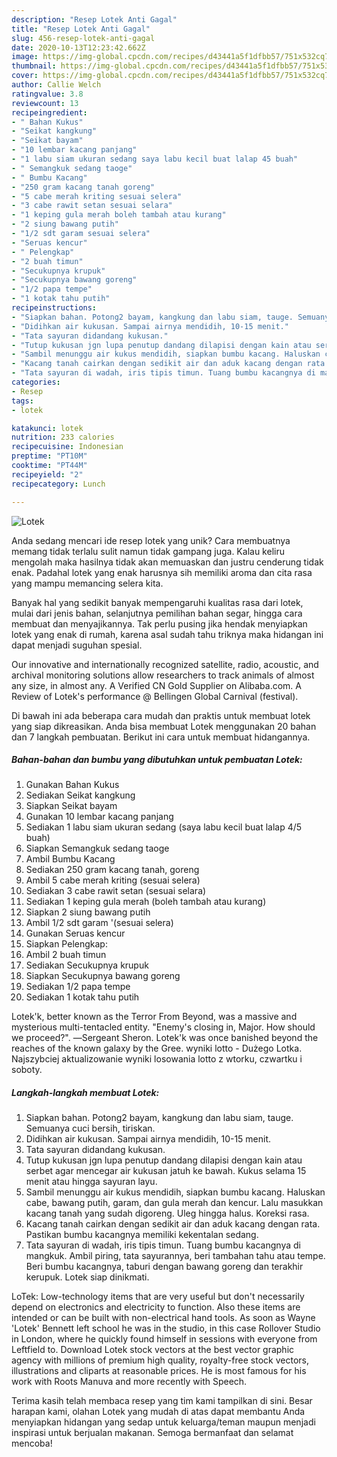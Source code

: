 ```yaml
---
description: "Resep Lotek Anti Gagal"
title: "Resep Lotek Anti Gagal"
slug: 456-resep-lotek-anti-gagal
date: 2020-10-13T12:23:42.662Z
image: https://img-global.cpcdn.com/recipes/d43441a5f1dfbb57/751x532cq70/lotek-foto-resep-utama.jpg
thumbnail: https://img-global.cpcdn.com/recipes/d43441a5f1dfbb57/751x532cq70/lotek-foto-resep-utama.jpg
cover: https://img-global.cpcdn.com/recipes/d43441a5f1dfbb57/751x532cq70/lotek-foto-resep-utama.jpg
author: Callie Welch
ratingvalue: 3.8
reviewcount: 13
recipeingredient:
- " Bahan Kukus"
- "Seikat kangkung"
- "Seikat bayam"
- "10 lembar kacang panjang"
- "1 labu siam ukuran sedang saya labu kecil buat lalap 45 buah"
- " Semangkuk sedang taoge"
- " Bumbu Kacang"
- "250 gram kacang tanah goreng"
- "5 cabe merah kriting sesuai selera"
- "3 cabe rawit setan sesuai selara"
- "1 keping gula merah boleh tambah atau kurang"
- "2 siung bawang putih"
- "1/2 sdt garam sesuai selera"
- "Seruas kencur"
- " Pelengkap"
- "2 buah timun"
- "Secukupnya krupuk"
- "Secukupnya bawang goreng"
- "1/2 papa tempe"
- "1 kotak tahu putih"
recipeinstructions:
- "Siapkan bahan. Potong2 bayam, kangkung dan labu siam, tauge. Semuanya cuci bersih, tiriskan."
- "Didihkan air kukusan. Sampai airnya mendidih, 10-15 menit."
- "Tata sayuran didandang kukusan."
- "Tutup kukusan jgn lupa penutup dandang dilapisi dengan kain atau serbet agar mencegar air kukusan jatuh ke bawah. Kukus selama 15 menit atau hingga sayuran layu."
- "Sambil menunggu air kukus mendidih, siapkan bumbu kacang. Haluskan cabe, bawang putih, garam, dan gula merah dan kencur. Lalu masukkan kacang tanah yang sudah digoreng. Uleg hingga halus. Koreksi rasa."
- "Kacang tanah cairkan dengan sedikit air dan aduk kacang dengan rata. Pastikan bumbu kacangnya memiliki kekentalan sedang."
- "Tata sayuran di wadah, iris tipis timun. Tuang bumbu kacangnya di mangkuk. Ambil piring, tata sayurannya, beri tambahan tahu atau tempe. Beri bumbu kacangnya, taburi dengan bawang goreng dan terakhir kerupuk. Lotek siap dinikmati."
categories:
- Resep
tags:
- lotek

katakunci: lotek 
nutrition: 233 calories
recipecuisine: Indonesian
preptime: "PT10M"
cooktime: "PT44M"
recipeyield: "2"
recipecategory: Lunch

---
```



![Lotek](https://img-global.cpcdn.com/recipes/d43441a5f1dfbb57/751x532cq70/lotek-foto-resep-utama.jpg)

Anda sedang mencari ide resep lotek yang unik? Cara membuatnya memang tidak terlalu sulit namun tidak gampang juga. Kalau keliru mengolah maka hasilnya tidak akan memuaskan dan justru cenderung tidak enak. Padahal lotek yang enak harusnya sih memiliki aroma dan cita rasa yang mampu memancing selera kita.

Banyak hal yang sedikit banyak mempengaruhi kualitas rasa dari lotek, mulai dari jenis bahan, selanjutnya pemilihan bahan segar, hingga cara membuat dan menyajikannya. Tak perlu pusing jika hendak menyiapkan lotek yang enak di rumah, karena asal sudah tahu triknya maka hidangan ini dapat menjadi suguhan spesial.

Our innovative and internationally recognized satellite, radio, acoustic, and archival monitoring solutions allow researchers to track animals of almost any size, in almost any. A Verified CN Gold Supplier on Alibaba.com. A Review of Lotek&#39;s performance @ Bellingen Global Carnival (festival).


Di bawah ini ada beberapa cara mudah dan praktis untuk membuat lotek yang siap dikreasikan. Anda bisa membuat Lotek menggunakan 20 bahan dan 7 langkah pembuatan. Berikut ini cara untuk membuat hidangannya.

<!--inarticleads1-->

##### Bahan-bahan dan bumbu yang dibutuhkan untuk pembuatan Lotek:

1. Gunakan  Bahan Kukus
1. Sediakan Seikat kangkung
1. Siapkan Seikat bayam
1. Gunakan 10 lembar kacang panjang
1. Sediakan 1 labu siam ukuran sedang (saya labu kecil buat lalap 4/5 buah)
1. Siapkan  Semangkuk sedang taoge
1. Ambil  Bumbu Kacang
1. Sediakan 250 gram kacang tanah, goreng
1. Ambil 5 cabe merah kriting (sesuai selera)
1. Sediakan 3 cabe rawit setan (sesuai selara)
1. Sediakan 1 keping gula merah (boleh tambah atau kurang)
1. Siapkan 2 siung bawang putih
1. Ambil 1/2 sdt garam &#39;(sesuai selera)
1. Gunakan Seruas kencur
1. Siapkan  Pelengkap:
1. Ambil 2 buah timun
1. Sediakan Secukupnya krupuk
1. Siapkan Secukupnya bawang goreng
1. Sediakan 1/2 papa tempe
1. Sediakan 1 kotak tahu putih


Lotek&#39;k, better known as the Terror From Beyond, was a massive and mysterious multi-tentacled entity. &#34;Enemy&#39;s closing in, Major. How should we proceed?&#34;. ―Sergeant Sheron. Lotek&#39;k was once banished beyond the reaches of the known galaxy by the Gree. wyniki lotto - Dużego Lotka. Najszybciej aktualizowanie wyniki losowania lotto z wtorku, czwartku i soboty. 

<!--inarticleads2-->

##### Langkah-langkah membuat Lotek:

1. Siapkan bahan. Potong2 bayam, kangkung dan labu siam, tauge. Semuanya cuci bersih, tiriskan.
1. Didihkan air kukusan. Sampai airnya mendidih, 10-15 menit.
1. Tata sayuran didandang kukusan.
1. Tutup kukusan jgn lupa penutup dandang dilapisi dengan kain atau serbet agar mencegar air kukusan jatuh ke bawah. Kukus selama 15 menit atau hingga sayuran layu.
1. Sambil menunggu air kukus mendidih, siapkan bumbu kacang. Haluskan cabe, bawang putih, garam, dan gula merah dan kencur. Lalu masukkan kacang tanah yang sudah digoreng. Uleg hingga halus. Koreksi rasa.
1. Kacang tanah cairkan dengan sedikit air dan aduk kacang dengan rata. Pastikan bumbu kacangnya memiliki kekentalan sedang.
1. Tata sayuran di wadah, iris tipis timun. Tuang bumbu kacangnya di mangkuk. Ambil piring, tata sayurannya, beri tambahan tahu atau tempe. Beri bumbu kacangnya, taburi dengan bawang goreng dan terakhir kerupuk. Lotek siap dinikmati.


LoTek: Low-technology items that are very useful but don&#39;t necessarily depend on electronics and electricity to function. Also these items are intended or can be built with non-electrical hand tools. As soon as Wayne &#39;Lotek&#39; Bennett left school he was in the studio, in this case Rollover Studio in London, where he quickly found himself in sessions with everyone from Leftfield to. Download Lotek stock vectors at the best vector graphic agency with millions of premium high quality, royalty-free stock vectors, illustrations and cliparts at reasonable prices. He is most famous for his work with Roots Manuva and more recently with Speech. 

Terima kasih telah membaca resep yang tim kami tampilkan di sini. Besar harapan kami, olahan Lotek yang mudah di atas dapat membantu Anda menyiapkan hidangan yang sedap untuk keluarga/teman maupun menjadi inspirasi untuk berjualan makanan. Semoga bermanfaat dan selamat mencoba!
